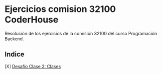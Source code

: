 # Ejercicios comision 32100 CoderHouse
Resolución de los ejercicios de la comisión 32100 del curso Programación Backend.

## Indice
[X] [Desafío Clase 2: Clases](./DesafioClase2_Clases/readme.md)